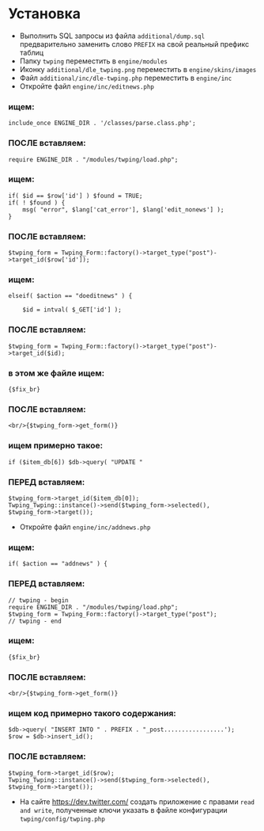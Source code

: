 Установка
==========

* Выполнить SQL запросы из файла `additional/dump.sql` предварительно заменить слово `PREFIX` на свой реальный префикс таблиц
* Папку `twping` переместить в `engine/modules`
* Иконку `additional/dle_twping.png` переместить в `engine/skins/images`
* Файл `additional/inc/dle-twping.php` переместить в `engine/inc`
* Откройте файл `engine/inc/editnews.php`

### ищем:
	include_once ENGINE_DIR . '/classes/parse.class.php';

### ПОСЛЕ вставляем:
	require ENGINE_DIR . "/modules/twping/load.php";

### ищем:
	if( $id == $row['id'] ) $found = TRUE;
	if( ! $found ) {
		msg( "error", $lang['cat_error'], $lang['edit_nonews'] );
	}

### ПОСЛЕ вставляем:
	$twping_form = Twping_Form::factory()->target_type("post")->target_id($row['id']);

### ищем:
	elseif( $action == "doeditnews" ) {

		$id = intval( $_GET['id'] );

### ПОСЛЕ вставляем:
	$twping_form = Twping_Form::factory()->target_type("post")->target_id($id);

### в этом же файле ищем:
	{$fix_br}

### ПОСЛЕ вставляем:
	<br/>{$twping_form->get_form()}

### ищем примерно такое:
	if ($item_db[6]) $db->query( "UPDATE "

### ПЕРЕД вставляем:
	$twping_form->target_id($item_db[0]);
	Twping_Twping::instance()->send($twping_form->selected(), $twping_form->target());

* Откройте файл `engine/inc/addnews.php`

### ищем:
	if( $action == "addnews" ) {

### ПЕРЕД вставляем:
	// twping - begin
	require ENGINE_DIR . "/modules/twping/load.php";
	$twping_form = Twping_Form::factory()->target_type("post");
	// twping - end

### ищем:
	{$fix_br}

### ПОСЛЕ вставляем:
	<br/>{$twping_form->get_form()}

### ищем код примерно такого содержания:
	$db->query( "INSERT INTO " . PREFIX . "_post.................');
	$row = $db->insert_id();

### ПОСЛЕ вставляем:
	$twping_form->target_id($row);
	Twping_Twping::instance()->send($twping_form->selected(), $twping_form->target());

* На сайте https://dev.twitter.com/ создать приложение с правами `read and write`, полученные ключи указать в файле конфигурации `twping/config/twping.php`